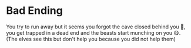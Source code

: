 # Bad Ending
You try to run away but it seems you forgot the cave closed behind you 🧠, you get trapped in a dead end and the beasts start munching on you 😋. (The elves see this but don't help you because you did not help them)
